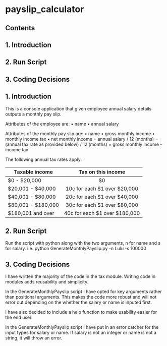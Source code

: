 # payslip_calculator

## Contents
## 1. Introduction
## 2. Run Script
## 3. Coding Decisions


## 1. Introduction ##

This is a console application that given employee annual salary details outputs a monthly pay slip.

Attributes of the employee are:
• name
• annual salary

Attributes of the monthly pay slip are:
• name
• gross monthly income
• monthly income tax
• net monthly income
= annual salary / 12 (months)
= (annual tax rate as provided below) / 12 (months) = gross monthly income - income tax

The following annual tax rates apply:

| Taxable income     | Tax on this income            |
| -------------------|:-----------------------------:|
| $0 - $20,000       | $0                            |
| $20,001 - $40,000  | 10c for each $1 over $20,000  |
| $40,001 - $80,000  | 20c for each $1 over $40,000  |    
| $80,001 - $180,000 | 30c for each $1 over $80,000  |    
| $180,001 and over  | 40c for each $1 over $180,000 |

## 2. Run Script ##

Run the script with python along with the two arguments, n for name and s for salary. i.e.
python GenerateMonthlyPayslip.py -n Lulu -s 100000

## 3. Coding Decisions ##

I have written the majority of the code in the tax module. Writing code in modules adds reusability and simplicity.

In the GenerateMonthlyPayslip script I have opted for key arguments rather than positional arguments. This makes the code more robust and will not error out depending on the whether the salary or name is inputed first.

I have also decided to include a help function to make usability easier for the end user.

In the GenerateMonthlyPayslip script I have put in an error catcher for the input types for salary or name. If salary is not an integer or name is not a string, it will throw an error.
